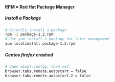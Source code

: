 #### RPM = Red Hat Package Manager
##### Install a Package
```bash
# Directly install a package
rpm -i package-1.2.rpm
# Use yum install a package for later management
yum localinstall package-1.2.rpm
```

##### Centos firefox crashed
```bash
# open about:config, then set:
browser.tabs.remote.autostart = false
browser.tabs.remote.autostart.2 = false
```


